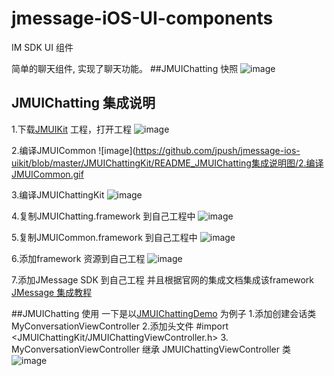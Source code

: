 # jmessage-iOS-UI-components
IM SDK UI 组件

简单的聊天组件, 实现了聊天功能。
##JMUIChatting 快照 
![image](https://github.com/jpush/jmessage-ios-uikit/blob/master/JMUIChattingKit/README_JMUIChatting集成说明图/JMUIChatting快照.gif)

## JMUIChatting 集成说明
1.下载[JMUIKit](https://github.com/jpush/jmessage-ios-uikit/archive/master.zip) 工程，打开工程
![image](https://github.com/jpush/jmessage-ios-uikit/blob/master/JMUIChattingKit/README_JMUIChatting集成说明图/1.打开工程.gif)

2.编译JMUICommon
![image](https://github.com/jpush/jmessage-ios-uikit/blob/master/JMUIChattingKit/README_JMUIChatting集成说明图/2.编译JMUICommon.gif

3.编译JMUIChattingKit
![image](https://github.com/jpush/jmessage-ios-uikit/blob/master/JMUIChattingKit/README_JMUIChatting集成说明图/3.编译JMUIChatting库.gif)

4.复制JMUIChatting.framework 到自己工程中
![image](https://github.com/jpush/jmessage-ios-uikit/blob/master/JMUIChattingKit/README_JMUIChatting集成说明图/4.复制JMUICommon库到工程.gif)

5.复制JMUICommon.framework 到自己工程中
![image](https://github.com/jpush/jmessage-ios-uikit/blob/master/JMUIChattingKit/README_JMUIChatting集成说明图/5.拷贝JMUIChatting库到自己工程中.gif)

6.添加framework 资源到自己工程
![image](https://github.com/jpush/jmessage-ios-uikit/blob/master/JMUIChattingKit/README_JMUIChatting集成说明图/6.在自己的工程中使用framework的资源.gif)

7.添加JMessage SDK 到自己工程 并且根据官网的集成文档集成该framework [JMessage 集成教程](http://docs.jpush.io/guideline/jmessage_ios_guide/)

##JMUIChatting 使用
一下是以[JMUIChattingDemo](/JMUIChattingDemo) 为例子
1.添加创建会话类 MyConversationViewController 
2.添加头文件 #import <JMUIChattingKit/JMUIChattingViewController.h>
3. MyConversationViewController 继承 JMUIChattingViewController 类
![image](https://github.com/jpush/jmessage-ios-uikit/blob/master/JMUIChattingKit/README_JMUIChatting集成说明图/代码JMUIChatting集成说明.gif)
